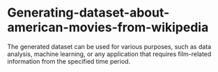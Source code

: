 # Generating-dataset-about-american-movies-from-wikipedia
The generated dataset can be used for various purposes, such as data analysis, machine learning, or any application that requires film-related information from the specified time period.
